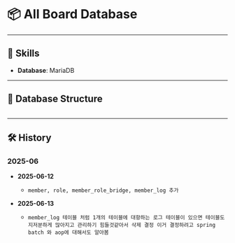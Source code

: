 # 📦 All Board Database

---

## 🔧 Skills

- **Database**: MariaDB

---

## 📁 Database Structure
```

```

---

## 🛠️ History

### 2025-06
- **2025-06-12**
  - `member, role, member_role_bridge, member_log 추가`

- **2025-06-13**
  - `member_log 테이블 처럼 1개의 테이블에 대항하는 로그 테이블이 있으면 테이블도 지저분하게 많아지고 관리하기 힘들것같아서 삭제 결정 이거 결정하려고 spring batch 와 aop에 대해서도 알아봄`
  
